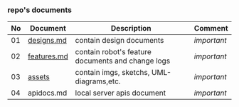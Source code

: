 ### repo's documents

|No|Document|Description|Comment|
|---|---|---|---|
|01|[designs.md](/docs/designs.md)|contain design documents|*important*|
|02|[features.md](/docs/features.md)|contain robot's feature documents and change logs|*important*|
|03|[assets](/docs/assets)|contain imgs, sketchs, UML-diagrams,etc.|*important*|
|04|apidocs.md|local server apis document|*important*|


